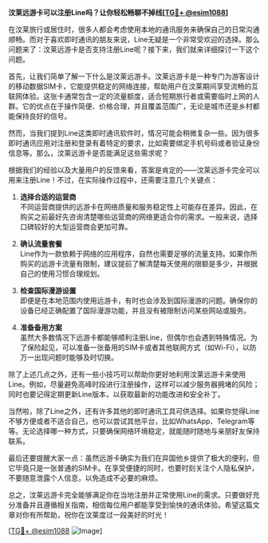 **汶莱远游卡可以注册Line吗？让你轻松畅聊不掉线[[TG💪+ @esim1088](https://t.me/s/esim1088)]**

在汶莱旅行或居住时，很多人都会考虑使用本地的通讯服务来确保自己的日常沟通顺畅。而对于喜欢即时通讯的朋友来说，Line无疑是一个非常受欢迎的选择。那么问题来了：汶莱远游卡是否支持注册Line呢？接下来，我们就来详细探讨一下这个问题。

首先，让我们简单了解一下什么是汶莱远游卡。汶莱远游卡是一种专门为游客设计的移动数据SIM卡，它能提供稳定的网络连接，帮助用户在汶莱期间享受流畅的互联网体验。这张卡通常包含一定的流量额度，适合短期旅行者或需要临时上网的人群。它的优点在于操作简便、价格合理，并且覆盖范围广，无论是城市还是乡村都能保持良好的信号。

然而，当我们提到Line这类即时通讯软件时，情况可能会稍微复杂一些。因为很多即时通讯应用对注册和登录有着特定的要求，比如需要绑定手机号码或者验证身份信息等。那么，汶莱远游卡是否能满足这些需求呢？

根据我们的经验以及大量用户的反馈来看，答案是肯定的——汶莱远游卡完全可以用来注册Line！不过，在实际操作过程中，还需要注意几个关键点：

1. **选择合适的运营商**  
   不同运营商提供的远游卡在网络质量和服务稳定性上可能存在差异。因此，在购买之前最好先咨询清楚哪些运营商的网络更适合你的需求。一般来说，选择口碑较好的大型运营商会更加可靠。

2. **确认流量套餐**  
   Line作为一款依赖于网络的应用程序，自然也需要足够的流量支持。如果你所购买的远游卡流量有限制，建议提前了解清楚每天使用的限额是多少，并根据自己的使用习惯合理规划。

3. **检查国际漫游设置**  
   即便是在本地范围内使用远游卡，有时也会涉及到国际漫游的问题。确保你的设备已经正确配置了国际漫游功能，并且没有被限制访问某些网站或服务。

4. **准备备用方案**  
   虽然大多数情况下远游卡都能够顺利注册Line，但偶尔也会遇到特殊情况。为了保险起见，可以准备一张备用的SIM卡或者其他联网方式（如Wi-Fi），以防万一出现问题时能够及时切换。

除了上述几点之外，还有一些小技巧可以帮助你更好地利用汶莱远游卡来使用Line。例如，尽量避免高峰时段进行注册操作，这样可以减少服务器拥堵的风险；同时也要记得定期更新Line版本，以获取最新的功能改进和安全补丁。

当然啦，除了Line之外，还有许多其他的即时通讯工具可供选择。如果你觉得Line不够方便或者不适合自己，也可以尝试其他平台，比如WhatsApp、Telegram等等。无论选择哪一种方式，只要确保网络环境稳定，就能随时随地与亲朋好友保持联系。

最后还要提醒大家一点：虽然远游卡确实为我们在异国他乡提供了极大的便利，但它毕竟只是一张普通的SIM卡。在享受便捷的同时，也要时刻关注个人隐私保护，不要随意泄露个人信息，以免造成不必要的麻烦。

总之，汶莱远游卡完全能够满足你在当地注册并正常使用Line的需求。只要做好充分准备并且遵循相关指南，相信每位用户都能享受到愉快的通讯体验。希望这篇文章对你有所帮助，祝你在汶莱度过一段美好的时光！

[[TG💪+ @esim1088](https://t.me/s/esim1088) ![Image](https://i.postimg.cc/4NQfJmqS/Snipaste-2025-05-13-00-14-12.png)]